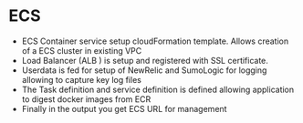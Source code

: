 # ECS
- ECS Container service setup cloudFormation template. Allows creation of a ECS cluster in existing VPC
- Load Balancer (ALB ) is setup and registered with SSL certificate. 
- Userdata is fed for setup of NewRelic and SumoLogic for logging allowing to capture key log files
- The Task definition and service definition is defined allowing application to digest docker images from ECR
- Finally in the output you get ECS URL for management
